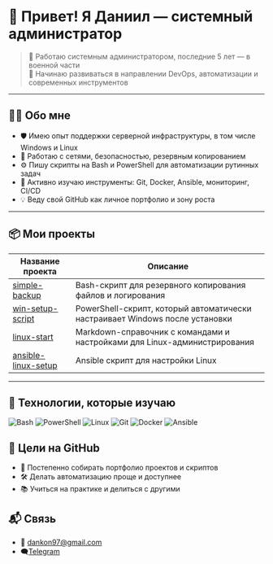 # 👋 Привет! Я Даниил — системный администратор

> 🧰 Работаю системным администратором, последние 5 лет — в военной части  
> 🚀 Начинаю развиваться в направлении DevOps, автоматизации и современных инструментов

---

## 🧑‍💻 Обо мне

- 🛡 Имею опыт поддержки серверной инфраструктуры, в том числе Windows и Linux
- 🔐 Работаю с сетями, безопасностью, резервным копированием
- ⚙️ Пишу скрипты на Bash и PowerShell для автоматизации рутинных задач
- 📘 Активно изучаю инструменты: Git, Docker, Ansible, мониторинг, CI/CD
- 💡 Веду свой GitHub как личное портфолио и зону роста

---

## 📦 Мои проекты

| Название проекта | Описание |
|------------------|----------|
| [simple-backup](https://github.com/dankon97/simple-backup) | Bash-скрипт для резервного копирования файлов и логирования |
| [win-setup-script](https://github.com/dankon97/win-setup-script) | PowerShell-скрипт, который автоматически настраивает Windows после установки |
| [linux-start](https://github.com/dankon97/linux-start) | Markdown-справочник с командами и настройками для Linux-администрирования |
| [ansible-linux-setup](https://github.com/dankon97/ansible-linux-setup.git) | Ansible скрипт для настройки Linux |
---

## 🔧 Технологии, которые изучаю

![Bash](https://img.shields.io/badge/Bash-🖥-black?style=flat-square)
![PowerShell](https://img.shields.io/badge/PowerShell-💻-blue?style=flat-square)
![Linux](https://img.shields.io/badge/Linux-🐧-orange?style=flat-square)
![Git](https://img.shields.io/badge/Git-📁-red?style=flat-square)
![Docker](https://img.shields.io/badge/Docker-🐳-blue?style=flat-square)
![Ansible](https://img.shields.io/badge/Ansible-🔁-black?style=flat-square)


## 🎯 Цели на GitHub

- 📌 Постепенно собирать портфолио проектов и скриптов
- 🛠 Делать автоматизацию проще и доступнее
- 📚 Учиться на практике и делиться с другими

## 📬 Связь

- 📧 dankon97@gmail.com
- 🗨️[Telegram](https://t.me/dannykondre)

